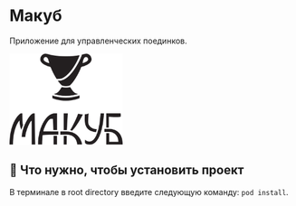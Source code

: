 # Макуб
Приложение для управленческих поединков.

<img src="https://github.com/yanovskaya/Makub/blob/master/logo.png" width="200">

## 🔧 Что нужно, чтобы установить проект
В терминале в root directory введите следующую команду:
`pod install`. 
<br />
